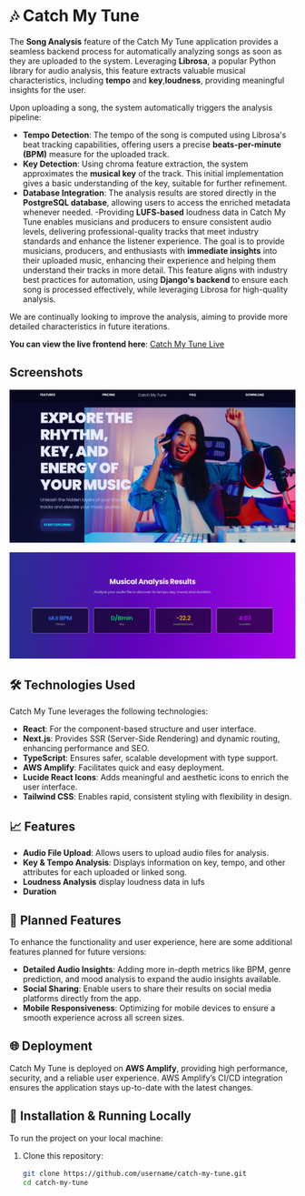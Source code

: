 # 🎶 Catch My Tune


The **Song Analysis** feature of the Catch My Tune application provides a seamless backend process for automatically analyzing songs as soon as they are uploaded to the system. Leveraging **Librosa**, a popular Python library for audio analysis, this feature extracts valuable musical characteristics, including **tempo** and **key**,**loudness**, providing meaningful insights for the user.

Upon uploading a song, the system automatically triggers the analysis pipeline:
- **Tempo Detection**: The tempo of the song is computed using Librosa's beat tracking capabilities, offering users a precise **beats-per-minute (BPM)** measure for the uploaded track.
- **Key Detection**: Using chroma feature extraction, the system approximates the **musical key** of the track. This initial implementation gives a basic understanding of the key, suitable for further refinement.
- **Database Integration**: The analysis results are stored directly in the **PostgreSQL database**, allowing users to access the enriched metadata whenever needed.
-Providing **LUFS-based** loudness data in Catch My Tune enables musicians and producers to ensure consistent audio levels, delivering professional-quality tracks that meet industry standards and enhance the listener experience.
The goal is to provide musicians, producers, and enthusiasts with **immediate insights** into their uploaded music, enhancing their experience and helping them understand their tracks in more detail. This feature aligns with industry best practices for automation, using **Django's backend** to ensure each song is processed effectively, while leveraging Librosa for high-quality analysis.

We are continually looking to improve the analysis, aiming to provide more detailed characteristics in future iterations.


**You can view the live frontend here**: [Catch My Tune Live](https://main.d22mdftw8wj1aj.amplifyapp.com/)

## Screenshots
![hero](/ui-test.png)

![box](/ui-screen.png)



## 🛠️ Technologies Used

Catch My Tune leverages the following technologies:

- **React**: For the component-based structure and user interface.
- **Next.js**: Provides SSR (Server-Side Rendering) and dynamic routing, enhancing performance and SEO.
- **TypeScript**: Ensures safer, scalable development with type support.
- **AWS Amplify**: Facilitates quick and easy deployment.
- **Lucide React Icons**: Adds meaningful and aesthetic icons to enrich the user interface.
- **Tailwind CSS**: Enables rapid, consistent styling with flexibility in design.

## 📈 Features
- **Audio File Upload**: Allows users to upload audio files for analysis.
- **Key & Tempo Analysis**: Displays information on key, tempo, and other attributes for each uploaded or linked song.
- **Loudness Analysis** display loudness data in lufs
- **Duration**

## 🔮 Planned Features

To enhance the functionality and user experience, here are some additional features planned for future versions:

- **Detailed Audio Insights**: Adding more in-depth metrics like BPM, genre prediction, and mood analysis to expand the audio insights available.
- **Social Sharing**: Enable users to share their results on social media platforms directly from the app.
- **Mobile Responsiveness**: Optimizing for mobile devices to ensure a smooth experience across all screen sizes.

## 🌐 Deployment

Catch My Tune is deployed on **AWS Amplify**, providing high performance, security, and a reliable user experience. AWS Amplify’s CI/CD integration ensures the application stays up-to-date with the latest changes.

## 📂 Installation & Running Locally

To run the project on your local machine:

1. Clone this repository:
   ```bash
   git clone https://github.com/username/catch-my-tune.git
   cd catch-my-tune
